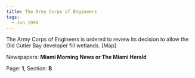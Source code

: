 ```yaml
---  
title: The Army Corps of Engineers  
tags:  
  - Jun 1990  
---  
```

  
The Army Corps of Engineers is ordered to review its decision to allow the Old Cutler Bay developer fill wetlands. [Map]  
  
Newspapers: **Miami Morning News or The Miami Herald**  
  
Page: **1**, Section: **B** 
